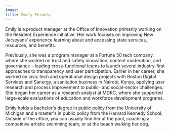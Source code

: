 ```yaml
---
image: 
title: Emily Terwelp
---
```


Emily is a product manager at the Office of Innovation primarily working on the Resident Experience initiative. Her work focuses on improving New Jerseyans’ experience learning about and accessing state services, resources, and benefits.

Previously, she was a program manager at a Fortune 50 tech company, where she worked on trust and safety innovation, content moderation, and governance – leading cross-functional teams to launch several industry-first approaches to transparency and user participation. Earlier in her career, she worked on civic tech and operational design projects with Boston Digital Services and Sanergy, a sanitation business in Nairobi, Kenya, applying user research and process improvement to public- and social-sector challenges. She began her career as a research analyst at MDRC, where she supported large-scale evaluations of education and workforce development programs.

Emily holds a bachelor's degree in public policy from the University of Michigan and a master's in public policy from the Harvard Kennedy School. Outside of the office, you can usually find her at the pool, coaching a competitive artistic swimming team, or at the beach walking her dog.
